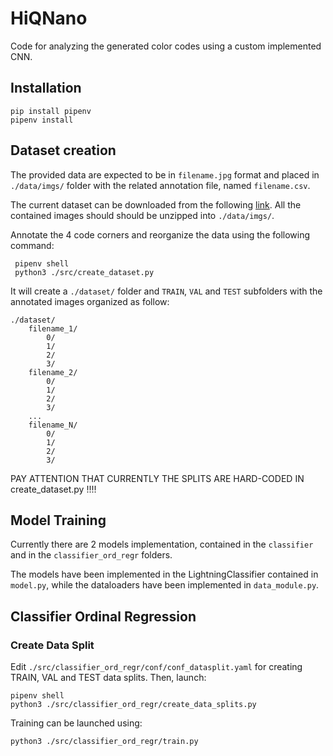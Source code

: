# HiQNano
Code for analyzing the generated color codes using a custom implemented CNN.

## Installation
```
pip install pipenv
pipenv install
```

## Dataset creation
The provided data are expected to be in `filename.jpg` format and placed in `./data/imgs/` folder with the related annotation file, named `filename.csv`.

The current dataset can be downloaded from the following [link](https://pavisdata.iit.it/data/collaborations/hiqnano/imgs.zip). All the contained images should should be unzipped into `./data/imgs/`.

Annotate the 4 code corners and reorganize the data using the following command:
```
 pipenv shell
 python3 ./src/create_dataset.py
```

It will create a `./dataset/` folder and `TRAIN`, `VAL` and `TEST` subfolders with the annotated images organized as follow:

    ./dataset/
        filename_1/
            0/
            1/
            2/
            3/
        filename_2/
            0/
            1/
            2/
            3/
        ...
        filename_N/
            0/
            1/
            2/
            3/

PAY ATTENTION THAT CURRENTLY THE SPLITS ARE HARD-CODED IN create_dataset.py !!!!

## Model Training
Currently there are 2 models implementation, contained in the `classifier` and in the `classifier_ord_regr` folders. 

The models have been implemented in the LightningClassifier contained in `model.py`, while the dataloaders have been implemented in `data_module.py`.

## Classifier Ordinal Regression
### Create Data Split
Edit `./src/classifier_ord_regr/conf/conf_datasplit.yaml` for creating TRAIN, VAL and TEST data splits. Then, launch:
```
pipenv shell
python3 ./src/classifier_ord_regr/create_data_splits.py
```

Training can be launched using:
```
python3 ./src/classifier_ord_regr/train.py
```

